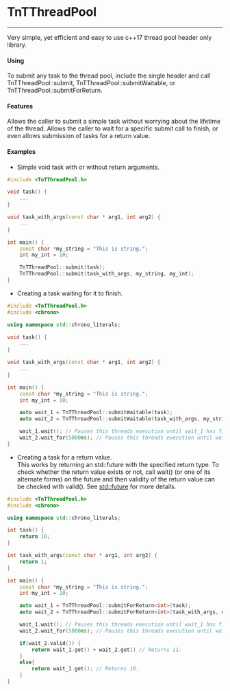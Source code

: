 # TnTThreadPool
___

Very simple, yet efficient and easy to use c++17 thread pool header only library. 

#### Using
To submit any task to the thread pool, include the single header and call TnTThreadPool\::submit, TnTThreadPool\::submitWaitable, or TnTThreadPool\::submitForReturn. 

#### Features
Allows the caller to submit a simple task without worrying about the lifetime of the thread. Allows the caller to wait for a specific submit call to finish, or even allows submission of tasks for a return value.

#### Examples

 - Simple void task with or without return arguments.

```cpp
#include <TnTThreadPool.h>

void task() {
    ...
}

void task_with_args(const char * arg1, int arg2) {
    ...
}

int main() {
    const char *my_string = "This is string.";
    int my_int = 10;

    TnTThreadPool::submit(task);
    TnTThreadPool::submit(task_with_args, my_string, my_int);
}
```

- Creating a task waiting for it to finish.

```cpp
#include <TnTThreadPool.h>
#include <chrono>

using namespace std::chrono_literals;

void task() {
    ...
}

void task_with_args(const char * arg1, int arg2) {
    ...
}

int main() {
    const char *my_string = "This is string.";
    int my_int = 10;

    auto wait_1 = TnTThreadPool::submitWaitable(task);
    auto wait_2 = TnTThreadPool::submitWaitable(task_with_args, my_string, my_int);

    wait_1.wait(); // Pauses this threads execution until wait_1 has finished execution.
    wait_2.wait_for(5000ms); // Pauses this threads execution until wait_2 has finished or the timeout period of 5000ms has elapsed.
}
```

- Creating a task for a return value.  
This works by returning an std::future with the specified return type. To check whether the return value exists or not, call wait() (or one of its alternate forms) on the future and then validity of the return value can
be checked with valid(). See [std::future](https://en.cppreference.com/w/cpp/thread/future) for more details.
```cpp
#include <TnTThreadPool.h>
#include <chrono>

using namespace std::chrono_literals;

int task() {
    return 10;
}

int task_with_args(const char * arg1, int arg2) {
    return 1;
}

int main() {   
    const char *my_string = "This is string.";
    int my_int = 10;

    auto wait_1 = TnTThreadPool::submitForReturn<int>(task);
    auto wait_2 = TnTThreadPool::submitForReturn<int>(task_with_args, my_string, my_int);

    wait_1.wait(); // Pauses this threads execution until wait_1 has finished execution.
    wait_2.wait_for(5000ms); // Pauses this threads execution until wait_2 has finished or the timeout period of 5000ms has elapsed.

    if(wait_2.valid()) {
        return wait_1.get() + wait_2.get() // Returns 11.
    }
    else{
        return wait_1.get(); // Returns 10.
    }
}
```

